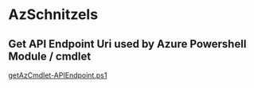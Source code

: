 # AzSchnitzels

## Get API Endpoint Uri used by Azure Powershell Module / cmdlet
[getAzCmdlet-APIEndpoint.ps1](pwsh/getAzCmdlet-APIEndpoint.ps1)
